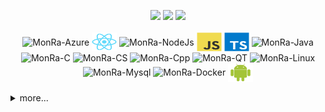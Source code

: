 <!--Hello
<h2><img src="https://emojis.slackmojis.com/emojis/images/1531849430/4246/blob-sunglasses.gif?1531849430" width="30"/> Hi 👋 , I'm MonRá! <img src="https://media.giphy.com/media/12oufCB0MyZ1Go/giphy.gif" width="50"></h2>
-->

<div>
  </p>
  <div align="center">
   <a href="https://www.facebook.com/ramon.chaib" target="_blank"><img src="https://img.shields.io/badge/-Facebook-%230077B5?style=for-the-badge&logo=facebook&logoColor=white" target="_blank"></a> 
  <a href="https://www.instagram.com/monrapps/" target="_blank"><img src="https://img.shields.io/badge/-Instagram-%23E4405F?style=for-the-badge&logo=instagram&logoColor=white" target="_blank"></a>
  <a href="https://www.linkedin.com/in/ramon-chaib-27007635/" target="_blank"><img src="https://img.shields.io/badge/-LinkedIn-%230077B5?style=for-the-badge&logo=linkedin&logoColor=white" target="_blank"></a>   
</div>
  
 <div style="display: inline_block" align="center"><br>
  <img align="center" alt="MonRa-Azure" height="30" width="40" src="https://cdn.jsdelivr.net/gh/devicons/devicon/icons/azure/azure-original.svg">
  <img align="center" alt="MonRa-React" height="30" width="40" src="https://raw.githubusercontent.com/devicons/devicon/master/icons/react/react-original.svg">
  <img align="center" alt="MonRa-NodeJs" height="30" width="40" src="https://cdn.jsdelivr.net/gh/devicons/devicon/icons/nodejs/nodejs-original.svg">
  <img align="center" alt="MonRa-Js" height="30" width="40" src="https://raw.githubusercontent.com/devicons/devicon/master/icons/javascript/javascript-original.svg">     <img align="center" alt="MonRa-Ts" height="30" width="40" src="https://raw.githubusercontent.com/devicons/devicon/master/icons/typescript/typescript-original.svg">
  <img align="center" alt="MonRa-Java" height="30" width="40" src="https://cdn.jsdelivr.net/gh/devicons/devicon/icons/java/java-original.svg">
  <img align="center" alt="MonRa-C" height="30" width="40" src="https://cdn.jsdelivr.net/gh/devicons/devicon/icons/c/c-original.svg">
  <img align="center" alt="MonRa-CS" height="30" width="40" src="https://cdn.jsdelivr.net/gh/devicons/devicon/icons/csharp/csharp-original.svg">
  <img align="center" alt="MonRa-Cpp" height="30" width="40" src="https://cdn.jsdelivr.net/gh/devicons/devicon/icons/cplusplus/cplusplus-original.svg">
  <img align="center" alt="MonRa-QT" height="30" width="40" src="https://cdn.jsdelivr.net/gh/devicons/devicon/icons/qt/qt-original.svg">
  <img align="center" alt="MonRa-Linux" height="30" width="40" src="https://cdn.jsdelivr.net/gh/devicons/devicon/icons/linux/linux-original.svg">
  <img align="center" alt="MonRa-Mysql" height="30" width="40" src="https://cdn.jsdelivr.net/gh/devicons/devicon/icons/mysql/mysql-original.svg">
  <img align="center" alt="MonRa-Docker" height="30" width="40" src="https://cdn.jsdelivr.net/gh/devicons/devicon/icons/docker/docker-original.svg">  
  <img align="center" alt="MonRa-Android" height="30" width="40" src="https://github.com/devicons/devicon/blob/master/icons/android/android-original.svg">
  
</div>
</a>

</br>
<!--
[![github activity graph](https://activity-graph.herokuapp.com/graph?username=monrapps&theme=chartreuse-dark)](https://github.com/monrapps/)
-->
<div>
<details>
      <summary>more...</summary>
      
<!--
### <img src="https://media.giphy.com/media/VgCDAzcKvsR6OM0uWg/giphy.gif" width="50"> A little more about me...  

```javascript
const monra = {
    pronouns: "He" | "Him",
    code: ["any"],
    askMeAbout: ["any"],
    technologies: {
        backEnd: {
            js: ["any"],
        },
        mobileApp: {
            native: ["Android Development"]
        },
        devOps: ["AWS", "Docker🐳", "Route53", "Nginx"],
        databases: ["mongo", "MySql", "sqlite"],
        misc: ["Firebase", "Socket.IO", "selenium", "open-cv", "php", "SuiteApp"]
    },
    architecture: ["Serverless Architecture", "Progressive web applications", "Single page applications"],
    currentFocus: "Building Robots to ease opertations",
    funFact: "There are two ways to write error-free programs; only the third one works"
};
```
-->

---
<!--START_SECTION:waka-->
![Code Time](http://img.shields.io/badge/Code%20Time-895%20hrs%2059%20mins-blue)

![Profile Views](http://img.shields.io/badge/Profile%20Views-0-blue)

![Lines of code](https://img.shields.io/badge/From%20Hello%20World%20I%27ve%20Written-3.1%20million%20lines%20of%20code-blue)

**🐱 My GitHub Data** 

> 📦 42.8 kB Used in GitHub's Storage 
 > 
> 🚫 Not Opted to Hire
 > 
> 📜 24 Public Repositories 
 > 
> 🔑 19 Private Repositories 
 > 
**I'm an Early 🐤** 

```text
🌞 Morning                8582 commits        █████████░░░░░░░░░░░░░░░░   35.32 % 
🌆 Daytime                11282 commits       ████████████░░░░░░░░░░░░░   46.44 % 
🌃 Evening                3676 commits        ████░░░░░░░░░░░░░░░░░░░░░   15.13 % 
🌙 Night                  755 commits         █░░░░░░░░░░░░░░░░░░░░░░░░   03.11 % 
```
📅 **I'm Most Productive on Thursday** 

```text
Monday                   4520 commits        █████░░░░░░░░░░░░░░░░░░░░   18.60 % 
Tuesday                  4534 commits        █████░░░░░░░░░░░░░░░░░░░░   18.66 % 
Wednesday                4681 commits        █████░░░░░░░░░░░░░░░░░░░░   19.27 % 
Thursday                 5138 commits        █████░░░░░░░░░░░░░░░░░░░░   21.15 % 
Friday                   3243 commits        ███░░░░░░░░░░░░░░░░░░░░░░   13.35 % 
Saturday                 1279 commits        █░░░░░░░░░░░░░░░░░░░░░░░░   05.26 % 
Sunday                   900 commits         █░░░░░░░░░░░░░░░░░░░░░░░░   03.70 % 
```


📊 **This Week I Spent My Time On** 

```text
🕑︎ Time Zone: America/Sao_Paulo

💬 Programming Languages: 
Other                    5 hrs 36 mins       █████████░░░░░░░░░░░░░░░░   34.46 % 
C                        4 hrs 30 mins       ███████░░░░░░░░░░░░░░░░░░   27.68 % 
Markdown                 2 hrs 2 mins        ███░░░░░░░░░░░░░░░░░░░░░░   12.56 % 
TypeScript               1 hr 42 mins        ███░░░░░░░░░░░░░░░░░░░░░░   10.45 % 
Devicetree               1 hr 35 mins        ██░░░░░░░░░░░░░░░░░░░░░░░   09.79 % 

🔥 Editors: 
VS Code                  16 hrs 17 mins      █████████████████████████   100.00 % 

🐱‍💻 Projects: 
kernel                   8 hrs 35 mins       █████████████░░░░░░░░░░░░   52.79 % 
Markdown                 2 hrs 8 mins        ███░░░░░░░░░░░░░░░░░░░░░░   13.20 % 
u-boot                   2 hrs 8 mins        ███░░░░░░░░░░░░░░░░░░░░░░   13.13 % 
gin_base_original        1 hr 24 mins        ██░░░░░░░░░░░░░░░░░░░░░░░   08.70 % 
wlm-frontend             1 hr 12 mins        ██░░░░░░░░░░░░░░░░░░░░░░░   07.46 % 

💻 Operating System: 
WSL                      14 hrs 8 mins       ██████████████████████░░░   86.80 % 
Windows                  2 hrs 8 mins        ███░░░░░░░░░░░░░░░░░░░░░░   13.20 % 
```

**I Mostly Code in C** 

```text
C                        9 repos             ████░░░░░░░░░░░░░░░░░░░░░   16.36 % 
C++                      8 repos             ████░░░░░░░░░░░░░░░░░░░░░   14.55 % 
HTML                     6 repos             ███░░░░░░░░░░░░░░░░░░░░░░   10.91 % 
TypeScript               5 repos             ██░░░░░░░░░░░░░░░░░░░░░░░   09.09 % 
Python                   2 repos             █░░░░░░░░░░░░░░░░░░░░░░░░   03.64 % 
```



**Timeline**

![Lines of Code chart](https://raw.githubusercontent.com/monrapps/monrapps/master/assets/bar_graph.png)


 Last Updated on 19/10/2024 06:56:40 UTC
<!--END_SECTION:waka-->
